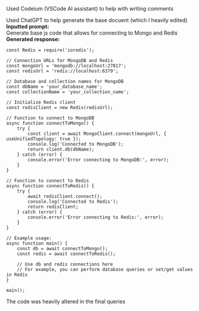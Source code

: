 Used Codeium (VSCode AI assistant) to help with writing comments

Used ChatGPT to help generate the base docuent (which I heavily edited)<br>
**Inputted prompt:**<br> Generate base js code that allows for connecting to Mongo and Redis <br>
**Generated response:**<br>
```const MongoClient = require('mongodb').MongoClient;
const Redis = require('ioredis');

// Connection URLs for MongoDB and Redis
const mongoUrl = 'mongodb://localhost:27017';
const redisUrl = 'redis://localhost:6379';

// Database and collection names for MongoDB
const dbName = 'your_database_name';
const collectionName = 'your_collection_name';

// Initialize Redis client
const redisClient = new Redis(redisUrl);

// Function to connect to MongoDB
async function connectToMongo() {
    try {
        const client = await MongoClient.connect(mongoUrl, { useUnifiedTopology: true });
        console.log('Connected to MongoDB');
        return client.db(dbName);
    } catch (error) {
        console.error('Error connecting to MongoDB:', error);
    }
}

// Function to connect to Redis
async function connectToRedis() {
    try {
        await redisClient.connect();
        console.log('Connected to Redis');
        return redisClient;
    } catch (error) {
        console.error('Error connecting to Redis:', error);
    }
}

// Example usage:
async function main() {
    const db = await connectToMongo();
    const redis = await connectToRedis();

    // Use db and redis connections here
    // For example, you can perform database queries or set/get values in Redis
}

main();
```
The code was heavily altered in the final queries